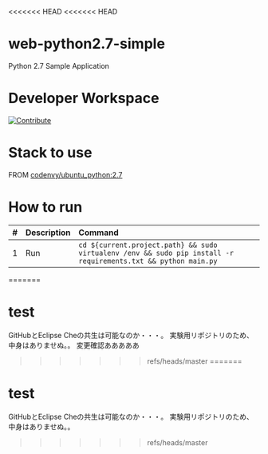 <<<<<<< HEAD
<<<<<<< HEAD
# web-python2.7-simple

Python 2.7 Sample Application

# Developer Workspace
[![Contribute](http://beta.codenvy.com/factory/resources/codenvy-contribute.svg)](http://beta.codenvy.com/f?id=c9gjtuvo566cyuxt)

# Stack to use

FROM [codenvy/ubuntu_python:2.7](https://hub.docker.com/r/codenvy/ubuntu_python/)

# How to run

| #       | Description           | Command  |
| :------------- |:-------------| :-----|
| 1      | Run | `cd ${current.project.path} && sudo virtualenv /env && sudo pip install -r requirements.txt && python main.py` |
=======
# test
GitHubとEclipse Cheの共生は可能なのか・・・。
実験用リポジトリのため、中身はありませぬ。。
変更確認あああああ
>>>>>>> refs/heads/master
=======
# test
GitHubとEclipse Cheの共生は可能なのか・・・。
実験用リポジトリのため、中身はありませぬ。。
>>>>>>> refs/heads/master
